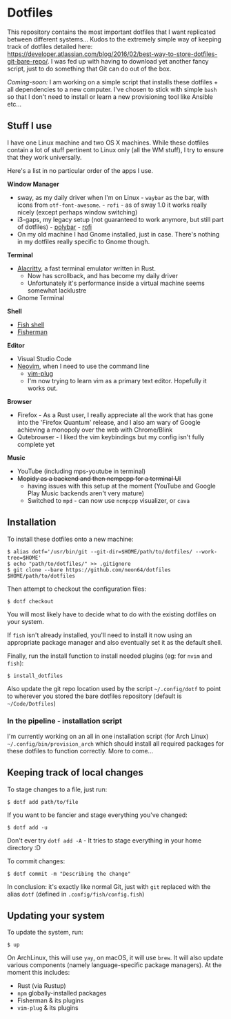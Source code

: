 # Dotfiles


This repository contains the most important dotfiles that I want replicated
between different systems... Kudos to the extremely simple way of keeping track
of dotfiles detailed here:
https://developer.atlassian.com/blog/2016/02/best-way-to-store-dotfiles-git-bare-repo/.
I was fed up with having to download yet another fancy script, just to do
something that Git can do out of the box.

*Coming-soon:* I am working on a simple script that installs these dotfiles +
all dependencies to a new computer. I've chosen to stick with simple `bash` so
that I don't need to install or learn a new provisioning tool like Ansible
etc...

## Stuff I use

I have one Linux machine and two OS X machines. While these dotfiles contain a
lot of stuff pertinent to Linux only (all the WM stuff), I try to ensure that
they work universally.

Here's a list in no particular order of the apps I use.

**Window Manager**
 - sway, as my daily driver when I'm on Linux
        - `waybar` as the bar, with icons from `otf-font-awesome`.
        - `rofi` - as of sway 1.0 it works really nicely (except perhaps window switching) 
 - i3-gaps, my legacy setup (not guaranteed to work anymore, but still part of dotfiles) 
        - [polybar](https://github.com/jaagr/polybar)
        - [rofi](https://github.com/DaveDavenport/rofi)
 - On my old machine I had Gnome installed, just in case. There's nothing in my
   dotfiles really specific to Gnome though.

**Terminal**
 - [Alacritty](https://github.com/jwilm/alacritty/), a fast terminal emulator written in Rust.
   - Now has scrollback, and has become my daily driver
   - Unfortunately it's performance inside a virtual machine seems somewhat lacklustre
 - Gnome Terminal

**Shell**
 - [Fish shell](https://fishshell.com/)
 - [Fisherman](https://github.com/fisherman/fisherman)

**Editor**
 - Visual Studio Code
 - [Neovim](https://github.com/neovim/neovim), when I need to use the command line
     - [vim-plug](https://github.com/junegunn/vim-plug)
     - I'm now trying to learn vim as a primary text editor. Hopefully it works out.

**Browser**
 - Firefox - As a Rust user, I really appreciate all the work that has gone into
   the 'Firefox Quantum' release, and I also am wary of Google achieving a
   monopoly over the web with Chrome/Blink
 - Qutebrowser - I liked the vim keybindings but my config isn't fully complete yet

**Music**
 - YouTube (including mps-youtube in terminal)
 - <strike>Mopidy as a backend and then ncmpcpp for a terminal UI</strike>
    - having issues with this setup at the moment (YouTube and Google Play Music backends aren't very mature)
    - Switched to `mpd` - can now use `ncmpcpp` visualizer, or `cava`

## Installation

To install these dotfiles onto a new machine:

    $ alias dotf='/usr/bin/git --git-dir=$HOME/path/to/dotfiles/ --work-tree=$HOME'
    $ echo "path/to/dotfiles/" >> .gitignore
    $ git clone --bare https://github.com/neon64/dotfiles $HOME/path/to/dotfiles

Then attempt to checkout the configuration files:

    $ dotf checkout

You will most likely have to decide what to do with the existing dotfiles on your system.

If `fish` isn't already installed, you'll need to install it now using an
appropriate package manager and also eventually set it as the default shell.

Finally, run the install function to install needed plugins (eg: for `nvim` and
`fish`):

    $ install_dotfiles

Also update the git repo location used by the script `~/.config/dotf` to point
to wherever you stored the bare dotfiles repository (default is
`~/Code/Dotfiles`)

### In the pipeline - installation script

I'm currently working on an all in one installation script (for Arch Linux)
`~/.config/bin/provision_arch` which should install all required packages for
these dotfiles to function correctly. More to come...

## Keeping track of local changes

To stage changes to a file, just run:

    $ dotf add path/to/file

If you want to be fancier and stage everything you've changed:

    $ dotf add -u

Don't ever try `dotf add -A` - It tries to stage everything in your home directory :D

To commit changes:

    $ dotf commit -m "Describing the change"

In conclusion: it's exactly like normal Git, just with `git` replaced with the
alias `dotf` (defined in `.config/fish/config.fish`)

## Updating your system

To update the system, run:

    $ up

On ArchLinux, this will use `yay`, on macOS, it will use `brew`. It will also
update various components (namely language-specific package managers). At the
moment this includes:

- Rust (via Rustup)
- `npm` globally-installed packages
- Fisherman & its plugins
- `vim-plug` & its plugins
